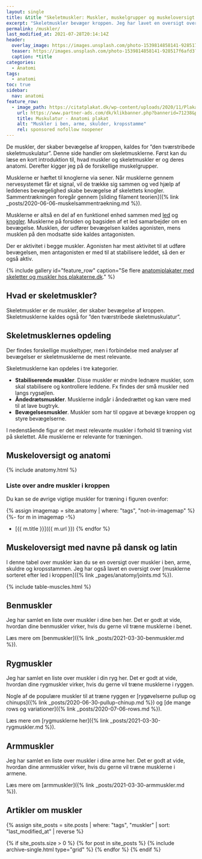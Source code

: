 ```yaml
---
layout: single
title: &title "Skeletmuskler: Muskler, muskelgrupper og muskeloversigt 💪"
excerpt: "Skeletmuskler bevæger kroppen. Jeg har lavet en oversigt over muskler, muskelgrupper og muskel anatomi, hvor du kan se navne på kroppens muskler på latin og dansk."
permalink: /muskler/
last_modified_at: 2021-07-28T20:14:14Z
header:
  overlay_image: https://images.unsplash.com/photo-1539814858141-928517f6afd3?ixlib=rb-1.2.1&ixid=eyJhcHBfaWQiOjEyMDd9&auto=format&fit=crop&w=1900&q=60
  teaser: https://images.unsplash.com/photo-1539814858141-928517f6afd3?ixlib=rb-1.2.1&ixid=eyJhcHBfaWQiOjEyMDd9&auto=format&fit=crop&w=400&q=60
  caption: *title
categories:
  - Anatomi
tags:
  - anatomi
toc: true
sidebar:
  nav: anatomi
feature_row:
  - image_path: https://citatplakat.dk/wp-content/uploads/2020/11/Plakat-med-menneskets-muskler-AN10023.png
    url: https://www.partner-ads.com/dk/klikbanner.php?bannerid=71238&partnerid=28187&htmlurl=https://citatplakat.dk/plakater/muskulatur-anatomi-plakat/
    title: Muskulatur - Anatomi plakat
    alt: "Muskler i ben, arme, skulder, kropsstamme"
    rel: sponsored nofollow noopener
---
```


De muskler, der skaber bevægelse af kroppen, kaldes for ”den tværstribede skeletmuskulatur”. Denne side handler om skeletmusklerne. Først kan du læse en kort introduktion til, hvad muskler og skeletmuskler er og deres anatomi. Derefter kigger jeg på de forskellige muskelgrupper.

Musklerne er hæftet til knoglerne via sener. Når musklerne gennem nervesystemet får et signal, vil de trække sig sammen og ved hjælp af leddenes bevægelighed skabe bevægelse af skelettets knogler. Sammentrækningen foregår gennem [sliding filament teorien]({% link _posts/2020-06-06-muskelsammentraekning.md %}).

Musklerne er altså en del af en funktionel enhed sammen med [led](/led/) og [knogler](/knogler/). Musklerne på forsiden og bagsiden af et led samarbejder om en bevægelse. Musklen, der udfører bevægelsen kaldes agonisten, mens musklen på den modsatte side kaldes antagonisten.

Der er aktivitet i begge muskler. Agonisten har mest aktivitet til at udføre bevægelsen, men antagonisten er med til at stabilisere leddet, så den er også aktiv.

{% include gallery id="feature_row" caption="Se flere [anatomiplakater med skeletter og muskler hos plakaterne.dk](https://www.plakaterne.dk/anatomi-anatomiplakater-muskler-skeletter/)." %}

## Hvad er skeletmuskler?

Skeletmuskler er de muskler, der skaber bevægelse af kroppen. Skeletmusklerne kaldes også for ”den tværstribede skeletmuskulatur”.

## Skeletmusklernes opdeling

Der findes forskellige muskeltyper, men i forbindelse med analyser af bevægelser er skeletmusklerne de mest relevante.

Skeletmusklerne kan opdeles i tre kategorier.

- **Stabiliserende muskler**. Disse muskler er mindre lednære muskler, som skal stabilisere og kontrollere leddene. Fx findes der små muskler ned langs rygsøjlen.
- **Åndedrætsmuskler**. Musklerne indgår i åndedrættet og kan være med til at lave bugtryk.
- **Bevægelsesmuskler**. Muskler som har til opgave at bevæge kroppen og styre bevægelserne.

I nedenstående figur er det mest relevante muskler i forhold til træning vist på skelettet. Alle musklerne er relevante for træningen.

## Muskeloversigt og anatomi

{% include anatomy.html %}

### Liste over andre muskler i kroppen

Du kan se de øvrige vigtige muskler for træning i figuren ovenfor:

{% assign imagemap = site.anatomy | where: "tags", "not-in-imagemap" %}
{%- for m in imagemap -%}
- [{{ m.title }}]({{ m.url }})
{% endfor %}

## Muskeloversigt med navne på dansk og latin

I denne tabel over muskler kan du se en oversigt over muskler i ben, arme, skuldre og kropsstammen. Jeg har også lavet en oversigt over [musklerne sorteret efter led i kroppen]({% link _pages/anatomy/joints.md %}).

{% include table-muscles.html %}

## Benmuskler

Jeg har samlet en liste over muskler i dine ben her. Det er godt at vide, hvordan dine benmuskler virker, hvis du gerne vil træne musklerne i benet.

Læs mere om [benmuskler]({% link _posts/2021-03-30-benmuskler.md %}).

## Rygmuskler

Jeg har samlet en liste over muskler i din ryg her. Det er godt at vide, hvordan dine rygmuskler virker, hvis du gerne vil træne musklerne i ryggen.

Nogle af de populære muskler til at træne ryggen er [rygøvelserne pullup og chinups]({% link _posts/2020-06-30-pullup-chinup.md %}) og [de mange rows og variationer]({% link _posts/2020-07-06-rows.md %}).

Læs mere om [rygmusklerne her]({% link _posts/2021-03-30-rygmuskler.md %}).

## Armmuskler

Jeg har samlet en liste over muskler i dine arme her. Det er godt at vide, hvordan dine armmuskler virker, hvis du gerne vil træne musklerne i armene.

Læs mere om [armmuskler]({% link _posts/2021-03-30-armmuskler.md %}).

## Artikler om muskler

<div class="feature__wrapper">

{% assign site_posts = site.posts | where: "tags", "muskler" | sort: "last_modified_at" | reverse %}

{% if site_posts.size > 0 %}
  {% for post in site_posts %}
    {% include archive-single.html type="grid" %}
  {% endfor %}
{% endif %}

</div>
